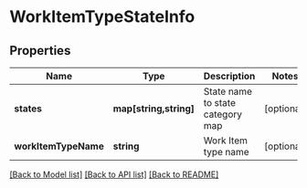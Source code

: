# WorkItemTypeStateInfo

## Properties
Name | Type | Description | Notes
------------ | ------------- | ------------- | -------------
**states** | **map[string,string]** | State name to state category map | [optional] 
**workItemTypeName** | **string** | Work Item type name | [optional] 

[[Back to Model list]](../README.md#documentation-for-models) [[Back to API list]](../README.md#documentation-for-api-endpoints) [[Back to README]](../README.md)


